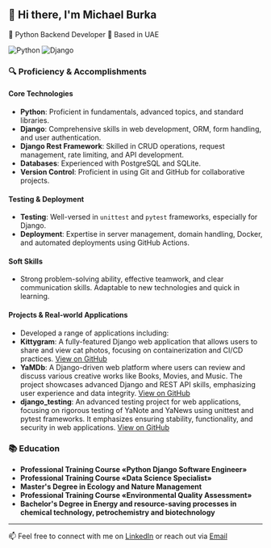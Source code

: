 ## 👋 Hi there, I'm Michael Burka

🐍 Python Backend Developer 📍 Based in UAE

![Python](https://img.shields.io/badge/-Python-black?style=flat-square&logo=Python)
![Django](https://img.shields.io/badge/-Django-darkgreen?style=flat-square&logo=Django)
### 🔍 Proficiency & Accomplishments

#### Core Technologies
- **Python**: Proficient in fundamentals, advanced topics, and standard libraries.
- **Django**: Comprehensive skills in web development, ORM, form handling, and user authentication.
- **Django Rest Framework**: Skilled in CRUD operations, request management, rate limiting, and API development.
- **Databases**: Experienced with PostgreSQL and SQLite.
- **Version Control**: Proficient in using Git and GitHub for collaborative projects.

#### Testing & Deployment
- **Testing**: Well-versed in `unittest` and `pytest` frameworks, especially for Django.
- **Deployment**: Expertise in server management, domain handling, Docker, and automated deployments using GitHub Actions.

#### Soft Skills
- Strong problem-solving ability, effective teamwork, and clear communication skills. Adaptable to new technologies and quick in learning.

#### Projects & Real-world Applications
- Developed a range of applications including:
 - **Kittygram**: A fully-featured Django web application that allows users to share and view cat photos, focusing on containerization and CI/CD practices. [View on GitHub](https://github.com/Michael-Burka/kittygram_final)
 - **YaMDb**: A Django-driven web platform where users can review and discuss various creative works like Books, Movies, and Music. The project showcases advanced Django and REST API skills, emphasizing user experience and data integrity. [View on GitHub](https://github.com/Michael-Burka/api_yamdb)
  - **django_testing**: An advanced testing project for web applications, focusing on rigorous testing of YaNote and YaNews using unittest and pytest frameworks. It emphasizes ensuring stability, functionality, and security in web applications. [View on GitHub](https://github.com/Michael-Burka/django_testing)
    
### 📚 Education

- **Professional Training Course «Python Django Software Engineer»**
- **Professional Training Course «Data Science Specialist»** 
- **Master's Degree in Ecology and Nature Management**
- **Professional Training Course «Environmental Quality Assessment»**
- **Bachelor's Degree in Energy and resource-saving processes in chemical technology, petrochemistry and biotechnology**

---

📫 Feel free to connect with me on [LinkedIn](https://www.linkedin.com/in/michael-burka-485832251/) or reach out via [Email](mailto:contact@michaelburka.com)

